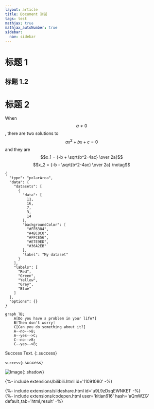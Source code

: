 ```yaml
---
layout: article
title: Document 测试
tags: test
mathjax: true
mathjax_autoNumber: true
sidebar:
  nav: sidebar
---
```


# 标题 1

## 标题 1.2


# 标题 2

When $$a \ne 0$$, there are two solutions to $$ax^2 + bx + c = 0$$ and they are
$$x_1 = {-b + \sqrt{b^2-4ac} \over 2a}$$
$$x_2 = {-b - \sqrt{b^2-4ac} \over 2a} \notag$$

```chart
{
  "type": "polarArea",
  "data": {
    "datasets": [
      {
        "data": [
          11,
          16,
          7,
          3,
          14
        ],
        "backgroundColor": [
          "#FF6384",
          "#4BC0C0",
          "#FFCE56",
          "#E7E9ED",
          "#36A2EB"
        ],
        "label": "My dataset"
      }
    ],
    "labels": [
      "Red",
      "Green",
      "Yellow",
      "Grey",
      "Blue"
    ]
  },
  "options": {}
}
```

```mermaid
graph TB;
    A[Do you have a problem in your life?]
    B[Then don't worry]
    C[Can you do something about it?]
    A--no-->B;
    A--yes-->C;
    C--no-->B;
    C--yes-->B;
```

Success Text.
{:.success}

`success`{:.success}

![Image](path-to-image){:.shadow}


{%- include extensions/bilibili.html id='11091080' -%}

<div>{%- include extensions/slideshare.html id='u9L9zDsqEWNKE1' -%}</div>

<div>{%- include extensions/codepen.html user='kitian616' hash='aQmWZG' default_tab='html,result' -%}</div>